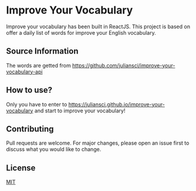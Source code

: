 # Improve Your Vocabulary

Improve your vocabulary has been built in ReactJS. 
This project is based on offer a daily list of words for improve your English vocabulary.

## Source Information

The words are getted from https://github.com/juliansci/improve-your-vocabulary-api

## How to use?

Only you have to enter to https://juliansci.github.io/improve-your-vocabulary and start to improve your vocabulary!

## Contributing
Pull requests are welcome. For major changes, please open an issue first to discuss what you would like to change.

## License
[MIT](https://choosealicense.com/licenses/mit/)

